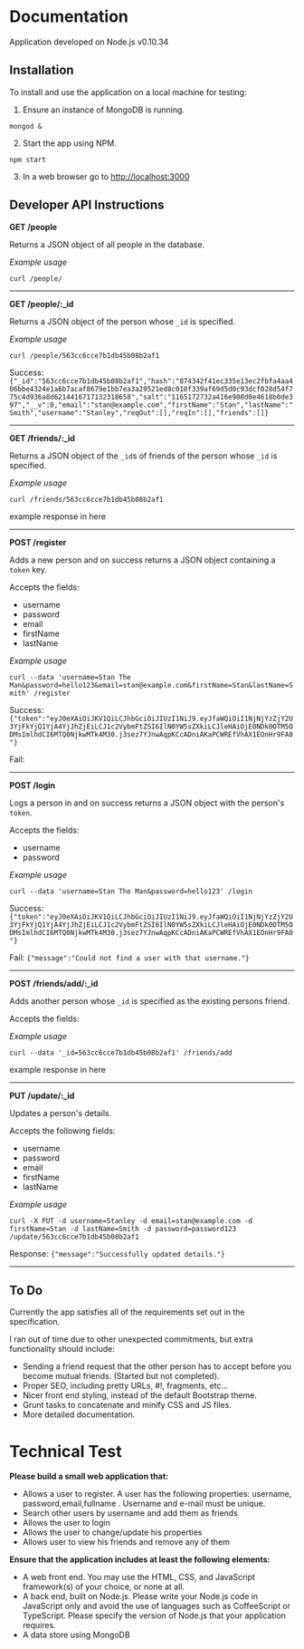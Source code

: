 Documentation
=============

Application developed on Node.js v0.10.34

Installation
------------

To install and use the application on a local machine for testing:

1. Ensure an instance of MongoDB is running.

  `mongod &`

2. Start the app using NPM.

  `npm start`

3. In a web browser go to [http://localhost:3000](http://localhost:3000)




Developer API Instructions
--------------------------

**GET /people**

Returns a JSON object of all people in the database.

*Example usage*

`curl /people/`

---
**GET /people/:_id**

Returns a JSON object of the person whose `_id` is specified.

*Example usage*

`curl /people/563cc6cce7b1db45b08b2af1`

Success: `{"_id":"563cc6cce7b1db45b08b2af1","hash":"874342f41ec335e13ec2fbfa4aa406bbe4324e1a6b7acaf8679e1bb7ea3a29521ed8c018f339af69d5d0c93dcf028d54f775c4d936a8d6214416717132318658","salt":"1165172732a416e908d0e4618b0de397","__v":0,"email":"stan@example.com","firstName":"Stan","lastName":"Smith","username":"Stanley","reqOut":[],"reqIn":[],"friends":[]}`

---
**GET /friends/:_id**

Returns a JSON object of the `_id`s of friends of the person whose `_id` is specified.

*Example usage*

`curl /friends/563cc6cce7b1db45b08b2af1`

example response in here

---
**POST /register**

Adds a new person and on success returns a JSON object containing a `token` key.

Accepts the fields:
 - username
 - password
 - email
 - firstName
 - lastName

*Example usage*

`curl --data 'username=Stan The Man&password=hello123&email=stan@example.com&firstName=Stan&lastName=Smith' /register`

Success: `{"token":"eyJ0eXAiOiJKV1QiLCJhbGciOiJIUzI1NiJ9.eyJfaWQiOiI1NjNjYzZjY2U3YjFkYjQ1YjA4YjJhZjEiLCJ1c2VybmFtZSI6IlN0YW5sZXkiLCJleHAiOjE0NDk0OTM5ODMsImlhdCI6MTQ0NjkwMTk4M30.j3sez7YJnwAqpKCcADniAKaPCWREfVhAX1EOnHr9FA0"}`

Fail:

---
**POST /login**

Logs a person in and on success returns a JSON object with the person's `token`.

Accepts the fields:
 - username
 - password

*Example usage*

`curl --data 'username=Stan The Man&password=hello123' /login`

Success: `{"token":"eyJ0eXAiOiJKV1QiLCJhbGciOiJIUzI1NiJ9.eyJfaWQiOiI1NjNjYzZjY2U3YjFkYjQ1YjA4YjJhZjEiLCJ1c2VybmFtZSI6IlN0YW5sZXkiLCJleHAiOjE0NDk0OTM5ODMsImlhdCI6MTQ0NjkwMTk4M30.j3sez7YJnwAqpKCcADniAKaPCWREfVhAX1EOnHr9FA0"}`

Fail: `{"message":"Could not find a user with that username."}`

---
**POST /friends/add/:_id**

Adds another person whose `_id` is specified as the existing persons friend.

Accepts the fields:

*Example usage*

`curl --data '_id=563cc6cce7b1db45b08b2af1' /friends/add`

example response in here

---
**PUT /update/:_id**

Updates a person's details.

Accepts the following fields:
 - username
 - password
 - email
 - firstName
 - lastName

*Example usage*

`curl -X PUT -d username=Stanley -d email=stan@example.com -d firstName=Stan -d lastName=Smith -d password=password123 /update/563cc6cce7b1db45b08b2af1`

Response: `{"message":"Successfully updated details."}`



---
To Do
-----
Currently the app satisfies all of the requirements set out in the specification.

I ran out of time due to other unexpected commitments, but extra functionality should include:
 - Sending a friend request that the other person has to accept before you become mutual friends. (Started but not completed).
 - Proper SEO, including pretty URLs, #!, fragments, etc...
 - Nicer front end styling, instead of the default Bootstrap theme.
 - Grunt tasks to concatenate and minify CSS and JS files.
 - More detailed documentation.


Technical Test
==============

**Please build a small web application that:**
 - Allows a user to register. A user has the following properties: username,
password,email,fullname . Username and e-mail must be unique.
 - Search other users by username and add them as friends
 - Allows the user to login
 - Allows the user to change/update his properties
 - Allows user to view his friends and remove any of them

**Ensure that the application includes at least the following elements:**
 - A web front end. You may use the HTML, CSS, and JavaScript
framework(s) of your choice, or none at all.
 - A back end, built on Node.js. Please write your Node.js code in JavaScript
only and avoid the use of languages such as CoffeeScript or TypeScript.
Please specify the version of Node.js that your application requires.
 - A data store using MongoDB
